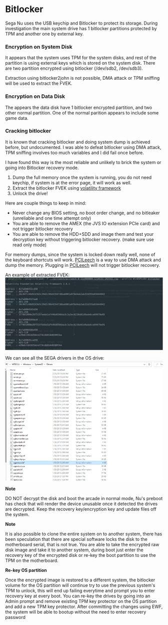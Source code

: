 # Bitlocker
Sega Nu uses the USB keychip and Bitlocker to protect its storage. During investigation the main system drive has 1 bitlocker partitions protected by TPM and another one by external key.

### Encryption on System Disk
It appears that the system uses TPM for the system disks, and rest of the partition is using external keys which is stored on the system disk. There are two partition encrypted using bitlocker (/dev/sdb2, /dev/sdb3).


Extraction using bitlocker2john is not possible, DMA attack or TPM sniffing will be used to extract the FVEK.


### Encryption on Data Disk
The appears the data disk have 1 bitlocker encrypted partition, and two other normal partition. One of the normal parition appears to include some game data.


### Cracking bitlocker
It is known that cracking bitlocker and doing system dump is achieved before, but undocumented. I was able to defeat bitlocker using DMA attack, TPM sniffing involves too much variables and I did fail once before.

I have found this way is the most reliable and unlikely to brick the system or going into Bitlocker recovery mode.

1. Dump the full memory once the system is running, you do not need keychip, if system is at the error page, it will work as well.
2. Extract the bitlocker FVEK using [volatility framework](https://github.com/elceef/bitlocker)
3. Unlock the drive!

Here are couple things to keep in mind:

* Never change any BIOS setting, no boot order change, and no bitleaker (unreliable and one time attempt only)
* You are able to remove the AMEX (the JVS IO extension PCIe card) and not trigger bitlocker recovery
* You are able to remove the HDD+SDD and image them and test your decryption key without triggering bitlocker recovery. (make sure use read only mode)

For memory dumps, since the system is locked down really well, none of the keyboard shortcuts will work. [PCILeech](https://github.com/ufrisk/pcileech) is a way to use DMA attack and dump the memory. Plugging in [PCILeech](https://github.com/ufrisk/pcileech) will not trigger bitlocker recovery.

An example of extracted FVEK:
![volume keys](../res/vol.png)

We can see all the SEGA drivers in the OS drive:
![drivers](../res/drivers.png)

**Note**

DO NOT decrypt the disk and boot the arcade in normal mode, Nu's preboot has check that will render the device unusable once it detected the drives are decrypted. Keep the recovery key/encryption key and update files off the system.

**Note**

It is also possible to clone the entire system on to another system, there has been speculation that there are special software locks the disk to the motherboard serial, that is not true. You are able to take the encrypted raw disk image and take it to another system, during boot just enter the recovery key of the encrypted disk or re-key the boot partition to use the TPM on the motherboard.

**Re-key OS partition**

Once the encrypted image is restored to a different system, the bitlocker volume for the OS partition will continue try to use the previous system's TPM to unlock, this will end up failing everytime and prompt you to enter recovery key at every boot. You can re-key the drives by going into an Admin prompt and remove existing TPM key protector on the OS partition and add a new TPM key protector. After committing the changes using EWF, the system will be able to bootup without the need to enter recovery password
